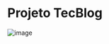 # Projeto TecBlog
![image](https://user-images.githubusercontent.com/83989537/174157163-90407b8a-df6e-4249-b93a-877da9a92a16.png)

